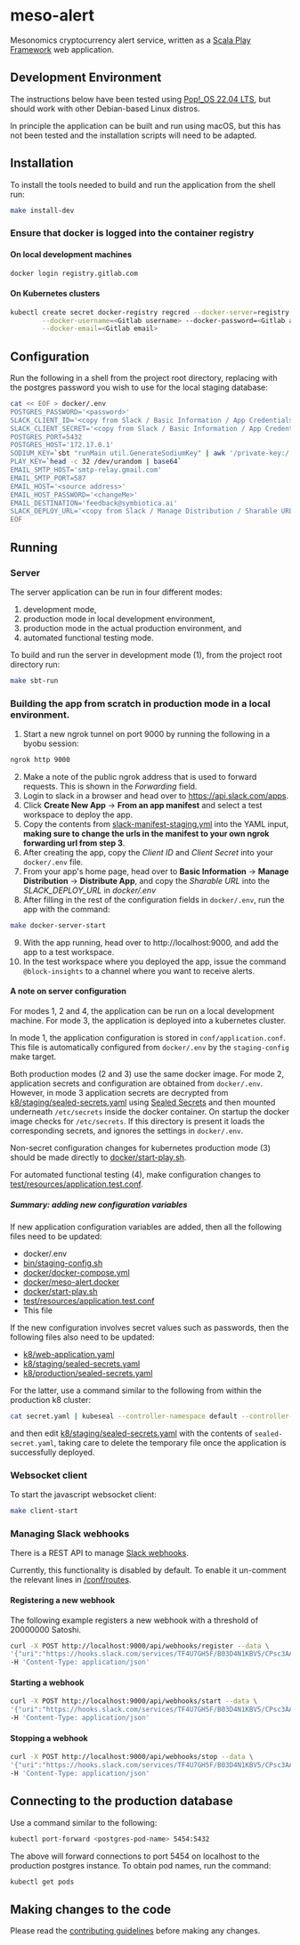 # meso-alert

Mesonomics cryptocurrency alert service, written as a
[Scala Play Framework](https://www.playframework.com/documentation/2.8.x/ScalaHome) web application.

## Development Environment

The instructions below have been tested using [Pop!_OS 22.04 LTS](https://pop.system76.com/), but should
work with other Debian-based Linux distros.  

In principle the application can be built and run using macOS, but this has not been tested and the 
installation scripts will need to be adapted.

## Installation

To install the tools needed to build and run the application from the shell run:

~~~bash
make install-dev
~~~

### Ensure that docker is logged into the container registry

#### On local development machines

~~~bash
docker login registry.gitlab.com
~~~

#### On Kubernetes clusters 

~~~bash
kubectl create secret docker-registry regcred --docker-server=registry.gitlab.com \
        --docker-username=<Gitlab username> --docker-password=<Gitlab access-token> \
        --docker-email=<Gitlab email>
~~~

## Configuration

Run the following in a shell from the project root directory, replacing <password> with the 
postgres password you wish to use for the local staging database:

~~~bash
cat << EOF > docker/.env
POSTGRES_PASSWORD='<password>'
SLACK_CLIENT_ID='<copy from Slack / Basic Information / App Credentials / Client ID>'
SLACK_CLIENT_SECRET='<copy from Slack / Basic Information / App Credentials / Client Secret>'
POSTGRES_PORT=5432
POSTGRES_HOST='172.17.0.1'
SODIUM_KEY=`sbt "runMain util.GenerateSodiumKey" | awk '/private-key:/ {print $2}'`
PLAY_KEY=`head -c 32 /dev/urandom | base64`
EMAIL_SMTP_HOST='smtp-relay.gmail.com'
EMAIL_SMTP_PORT=587
EMAIL_HOST='<source address>'
EMAIL_HOST_PASSWORD='<changeMe>'
EMAIL_DESTINATION='feedback@symbiotica.ai'
SLACK_DEPLOY_URL='<copy from Slack / Manage Distribution / Sharable URL>'
EOF
~~~

## Running

### Server

The server application can be run in four different modes:

1. development mode,
2. production mode in local development environment, 
3. production mode in the actual production environment, and
4. automated functional testing mode.

To build and run the server in development mode (1), from the project root directory run:

~~~bash
make sbt-run
~~~

### Building the app from scratch in production mode in a local environment.

1. Start a new ngrok tunnel on port 9000 by running the following in a byobu session:
~~~bash
ngrok http 9000
~~~
2. Make a note of the public ngrok address that is used to forward requests. This is shown in the _Forwarding_ field.
3. Login to slack in a browser and head over to https://api.slack.com/apps.
4. Click **Create New App** -> **From an app manifest** and select a test workspace to deploy the app.
5. Copy the contents from [slack-manifest-staging.yml](./slack-manifest-staging.yml) into the YAML input, **making sure to change the urls in the manifest to your own ngrok forwarding url from step 3**.
6. After creating the app, copy the _Client ID_ and _Client Secret_ into your `docker/.env` file.
7. From your app's home page, head over to **Basic Information** -> **Manage Distribution** -> **Distribute App**, and copy the _Sharable URL_ into the _SLACK_DEPLOY_URL_ in _docker/.env_
8. After filling in the rest of the configuration fields in `docker/.env`, run the app with the command:
~~~bash
make docker-server-start
~~~
9. With the app running, head over to http://localhost:9000, and add the app to a test workspace.
10. In the test workspace where you deployed the app, issue the command `@block-insights` to a channel where you want to receive alerts.

#### A note on server configuration

For modes 1, 2 and 4, the application can be run on a local development machine.  For mode 3,
the application is deployed into a kubernetes cluster.

In mode 1, the application configuration is stored in `conf/application.conf`.  This file
is automatically configured from `docker/.env` by the `staging-config` make target.

Both production modes (2 and 3) use the same docker image. For mode 2, application secrets
and configuration are obtained from `docker/.env`. However, in mode 3 application secrets are decrypted
from [k8/staging/sealed-secrets.yaml](k8/staging/sealed-secrets.yaml) using
[Sealed Secrets](https://github.com/bitnami-labs/sealed-secrets) and then mounted underneath
`/etc/secrets` inside the docker container. On startup the docker image checks for
`/etc/secrets`. If this directory is present it loads the corresponding secrets, and ignores the 
settings in `docker/.env`.

Non-secret configuration changes for kubernetes production mode (3) should be made directly
to [docker/start-play.sh](docker/start-play.sh).

For automated functional testing (4), make configuration changes to
[test/resources/application.test.conf](test/resources/application.test.conf).

##### Summary: adding new configuration variables

If new application configuration variables are added, then all the following files need to be updated:

- docker/.env
- [bin/staging-config.sh](bin/staging-config.sh)
- [docker/docker-compose.yml](docker/docker-compose.yml)
- [docker/meso-alert.docker](docker/meso-alert.docker)
- [docker/start-play.sh](docker/start-play.sh)
- [test/resources/application.test.conf](test/resources/application.test.conf)
- This file

If the new configuration involves secret values such as passwords, then the following files also need to be updated:

- [k8/web-application.yaml](k8/web-application.yaml)
- [k8/staging/sealed-secrets.yaml](k8/staging/sealed-secrets.yaml)
- [k8/production/sealed-secrets.yaml](k8/staging/sealed-secrets.yaml)

For the latter, use a command similar to the following from within the production k8 cluster:

~~~bash
cat secret.yaml | kubeseal --controller-namespace default --controller-name sealed-secrets --format yaml > sealed-secret.yaml
~~~

and then edit [k8/staging/sealed-secrets.yaml](k8/staging/sealed-secrets.yaml) with the contents of `sealed-secret.yaml`, taking 
care to delete the temporary file once the application is successfully deployed.

### Websocket client

To start the javascript websocket client:

~~~bash
make client-start
~~~

### Managing Slack webhooks

There is a REST API to manage
[Slack webhooks](https://slack.com/intl/en-gb/help/articles/115005265063-Incoming-webhooks-for-Slack).

Currently, this functionality is disabled by default.  To enable it un-comment the relevant lines in 
[/conf/routes](/conf/routes).

#### Registering a new webhook

The following example registers a new webhook with a threshold of 20000000 Satoshi.

~~~bash
curl -X POST http://localhost:9000/api/webhooks/register --data \
'{"uri":"https://hooks.slack.com/services/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", "threshold":20000000}' \
-H 'Content-Type: application/json'
~~~

#### Starting a webhook

~~~bash
curl -X POST http://localhost:9000/api/webhooks/start --data \
'{"uri":"https://hooks.slack.com/services/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"}' \
-H 'Content-Type: application/json'
~~~

#### Stopping a webhook

~~~bash
curl -X POST http://localhost:9000/api/webhooks/stop --data \
'{"uri":"https://hooks.slack.com/services/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"}' \
-H 'Content-Type: application/json'
~~~

## Connecting to the production database

Use a command similar to the following:

~~~bash
kubectl port-forward <postgres-pod-name> 5454:5432
~~~

The above will forward connections to port 5454 on localhost to the production postgres instance.  To
obtain pod names, run the command:

~~~bash
kubectl get pods
~~~

## Making changes to the code

Please read the [contributing guidelines](CONTRIBUTING.md) before making any changes.

